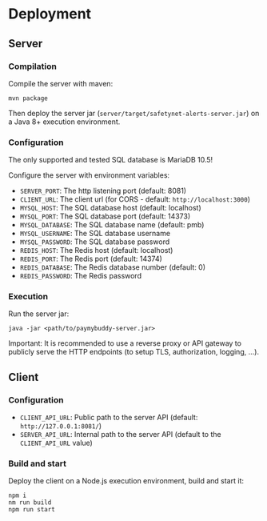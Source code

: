 # Deployment

## Server

### Compilation

Compile the server with maven:
```
mvn package
```

Then deploy the server jar (`server/target/safetynet-alerts-server.jar`) on a
Java 8+ execution environment.

### Configuration

The only supported and tested SQL database is MariaDB 10.5!

Configure the server with environment variables:
- `SERVER_PORT`: The http listening port (default: 8081)
- `CLIENT_URL`: The client url (for CORS - default: `http://localhost:3000`)
- `MYSQL_HOST`: The SQL database host (default: localhost)
- `MYSQL_PORT`: The SQL database port (default: 14373)
- `MYSQL_DATABASE`: The SQL database name (default: pmb)
- `MYSQL_USERNAME`: The SQL database username
- `MYSQL_PASSWORD`: The SQL database password
- `REDIS_HOST`:  The Redis host (default: localhost)
- `REDIS_PORT`:  The Redis port (default: 14374)
- `REDIS_DATABASE`: The Redis database number (default: 0)
- `REDIS_PASSWORD`: The Redis password

### Execution

Run the server jar:
```
java -jar <path/to/paymybuddy-server.jar>
```

Important: It is recommended to use a reverse proxy or API gateway to publicly
serve the HTTP endpoints (to setup TLS, authorization, logging, ...).

## Client

### Configuration

- `CLIENT_API_URL`: Public path to the server API (default: `http://127.0.0.1:8081/`)
- `SERVER_API_URL`: Internal path to the server API (default to the `CLIENT_API_URL` value)

### Build and start

Deploy the client on a Node.js execution environment, build and start it:
```
npm i
nm run build
npm run start
```

